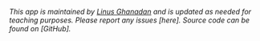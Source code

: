 *This app is maintained by [Linus Ghanadan](https://linusghanadan.github.io/) and is updated as needed for teaching purposes. Please report any issues [here]. Source code can be found on [GitHub].*